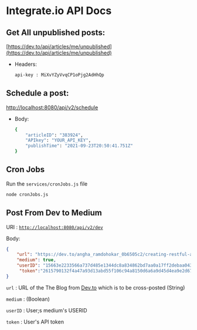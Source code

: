 # Integrate.io API Docs

## Get All unpublished posts:

[https://dev.to/api/articles/me/unpublished](https://dev.to/api/articles/me/unpublished)

- Headers:
    
    ```bash
    api-key : MiXvYZyVvqCP1oPjg2AdHhQp
    ```
    

## Schedule a post:

[http://localhost:8080/api/v2/schedule](http://localhost:8080/api/v2/schedule)

- Body:
    
    ```bash
    {
        "articleID": "383924",
        "APIkey": "YOUR_API_KEY",
        "publishTime": "2021-09-23T20:50:41.751Z"
    }
    ```
    

## Cron Jobs

Run the `services/cronJobs.js` file

```bash
node cronJobs.js
```

## Post From Dev to Medium

URI : [`http://localhost:8080/api/v2/dev`](http://localhost:8080/api/v2/dev)

Body:

```json
{
    "url": "https://dev.to/angha_ramdohokar_0b6505c2/creating-restful-apis-with-mongodb-and-node-js-25ap",
    "medium": true,
    "userID": "15663e2233566a737d485e1344dc8a834862bd7aa0a17ff2debaa043cd6f0816d",
     "token":"2615790132f4a47a93d13abd55f106c94a8150d6a6a9d45d4ea9e2d67f81e2696"
}
```

`url` : URL of the The Blog from [Dev.to](http://Dev.to) which is to be cross-posted (String)

`medium` : (Boolean)

`userID` : User;s medium's USERID

`token` : User's API token